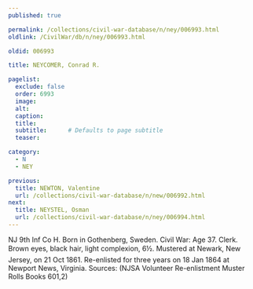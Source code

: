 ```yaml
---
published: true

permalink: /collections/civil-war-database/n/ney/006993.html
oldlink: /CivilWar/db/n/ney/006993.html

oldid: 006993

title: NEYCOMER, Conrad R.

pagelist:
  exclude: false
  order: 6993
  image: 
  alt:
  caption:
  title:
  subtitle:      # Defaults to page subtitle
  teaser:

category: 
  - N 
  - NEY

previous:
  title: NEWTON, Valentine
  url: /collections/civil-war-database/n/new/006992.html  
next:
  title: NEYSTEL, Osman
  url: /collections/civil-war-database/n/ney/006994.html   
---
```

NJ 9th Inf Co H. Born in Gothenberg, Sweden. Civil War: Age 37. Clerk. Brown eyes, black hair, light complexion, 6&#146;&frac12;&#148;. Mustered at Newark, New Jersey, on 21 Oct 1861. Re-enlisted for three years on 18 Jan 1864 at Newport News, Virginia. Sources: (NJSA Volunteer Re-enlistment Muster Rolls Books 601,2)
